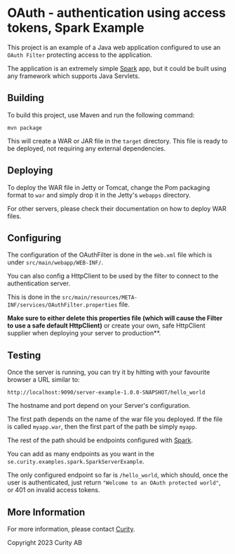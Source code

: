 # OAuth - authentication using access tokens, Spark Example

This project is an example of a Java web application configured to use an
`OAuth Filter` protecting access to the application.

The application is an extremely simple [Spark](http://sparkjava.com) app,
but it could be built using any framework which supports Java Servlets.

## Building

To build this project, use Maven and run the following command:

```
mvn package
```

This will create a WAR or JAR file in the `target` directory. This file is ready to be deployed,
not requiring any external dependencies.


## Deploying

To deploy the WAR file in Jetty or Tomcat, change the Pom packaging format to `war` and simply drop it in the Jetty's `webapps` directory.

For other servers, please check their documentation on how to deploy WAR files.

## Configuring

The configuration of the OAuthFilter is done in the `web.xml` file which is under
`src/main/webapp/WEB-INF/`.

You can also config a HttpClient to be used by the filter to connect to the authentication server.

This is done in the `src/main/resources/META-INF/services/OAuthFilter.properties` file.

**Make sure to either delete this properties file (which will cause the Filter to use a safe default HttpClient)**
or create your own, safe HttpClient supplier when deploying your server to production**.

## Testing

Once the server is running, you can try it by hitting with your favourite browser
a URL similar to:

```
http://localhost:9090/server-example-1.0.0-SNAPSHOT/hello_world
```

The hostname and port depend on your Server's configuration.

The first path depends on the name of the war file you deployed.
If the file is called `myapp.war`, then the first part of the path be simply `myapp`.

The rest of the path should be endpoints configured with [Spark](http://sparkjava.com).

You can add as many endpoints as you want in the `se.curity.examples.spark.SparkServerExample`.

The only configured endpoint so far is `/hello_world`, which should, once the user is authenticated,
just return `"Welcome to an OAuth protected world"`, or 401 on invalid access tokens.

## More Information

For more information, please contact [Curity](http://curity.io).

Copyright 2023 Curity AB